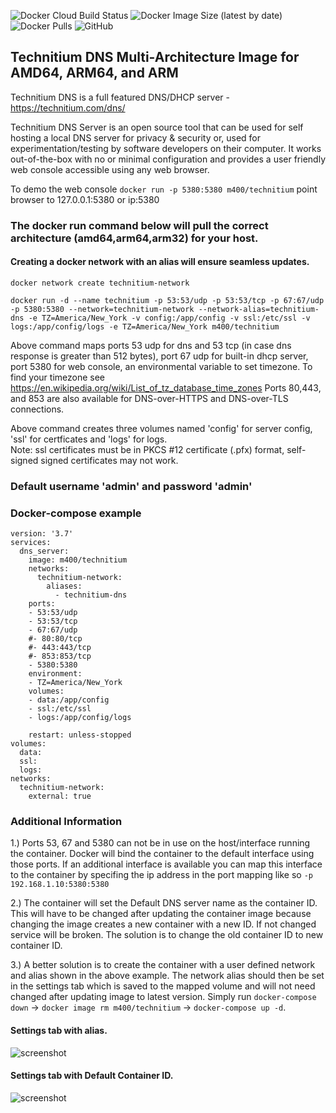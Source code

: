 ![Docker Cloud Build Status](https://img.shields.io/docker/cloud/build/m400/technitium?logo=docker&style=plastic)  ![Docker Image Size (latest by date)](https://img.shields.io/docker/image-size/m400/technitium?logo=docker&style=plastic)  ![Docker Pulls](https://img.shields.io/docker/pulls/m400/technitium?logo=docker&style=plastic)  ![GitHub](https://img.shields.io/github/license/hm400/technitium-docker-build?logo=github&style=plastic) 

## Technitium DNS Multi-Architecture Image for AMD64, ARM64, and ARM
Technitium DNS is a full featured DNS/DHCP server - https://technitium.com/dns/

Technitium DNS Server is an open source tool that can be used for self hosting a local DNS server for privacy & security or, used for experimentation/testing by software developers on their computer. It works out-of-the-box with no or minimal configuration and provides a user friendly web console accessible using any web browser.

To demo the web console  `docker run -p 5380:5380 m400/technitium`  point browser to 127.0.0.1:5380 or ip:5380

### The docker run command below will pull the correct architecture (amd64,arm64,arm32) for your host.
#### Creating a docker network with an alias will ensure seamless updates.

`docker network create technitium-network`

`docker run -d --name technitium -p 53:53/udp -p 53:53/tcp -p 67:67/udp -p 5380:5380 --network=technitium-network --network-alias=technitium-dns -e TZ=America/New_York -v config:/app/config -v ssl:/etc/ssl -v logs:/app/config/logs -e TZ=America/New_York m400/technitium`

Above command maps ports 53 udp for dns and 53 tcp (in case dns response is greater than 512 bytes), port 67 udp for built-in dhcp server, port 5380 for web console, an environmental variable to set timezone. To find your timezone see https://en.wikipedia.org/wiki/List_of_tz_database_time_zones
Ports 80,443, and 853 are also available for DNS-over-HTTPS and DNS-over-TLS connections.

Above command creates three volumes named 'config' for server config, 'ssl' for certficates and 'logs' for logs.   
Note: ssl certificates must be in  PKCS #12 certificate (.pfx) format, self-signed signed certificates may not work.

### Default username 'admin' and password 'admin'

### Docker-compose example
```
version: '3.7'
services:
  dns_server:
    image: m400/technitium
    networks:
      technitium-network:
        aliases:
          - technitium-dns
    ports:
    - 53:53/udp
    - 53:53/tcp
    - 67:67/udp
    #- 80:80/tcp
    #- 443:443/tcp
    #- 853:853/tcp
    - 5380:5380
    environment:
    - TZ=America/New_York
    volumes:
    - data:/app/config
    - ssl:/etc/ssl
    - logs:/app/config/logs

    restart: unless-stopped
volumes:
  data:
  ssl:
  logs:
networks:
  technitium-network:
    external: true
```

### Additional Information
1.) Ports 53, 67 and 5380 can not be in use on the host/interface running the container. Docker will bind the container to the default interface using those ports. If an additional interface is available you can map this interface to the container by specifing the ip address in the port mapping like so  `-p 192.168.1.10:5380:5380` 

2.) The container will set the Default DNS server name as the container ID. This will have to be changed after updating the container image because changing the image creates a new container with a new ID. If not changed service will be broken. The solution is to change the old container ID to new container ID. 

3.) A better solution is to create the container with a user defined network and alias shown in the above example. The network alias should then be set in the settings tab which is saved to the mapped volume and will not need changed after updating image to latest version. Simply run `docker-compose down` -> `docker image rm m400/technitium` -> `docker-compose up -d`.

#### Settings tab with alias.
![screenshot](https://user-images.githubusercontent.com/47049792/100488543-d4704d00-30dc-11eb-9df2-953eda7c8195.png)
	
#### Settings tab with Default Container ID.
![screenshot](https://user-images.githubusercontent.com/47049792/100488561-fa95ed00-30dc-11eb-8b44-0327dd3d0cab.png)


